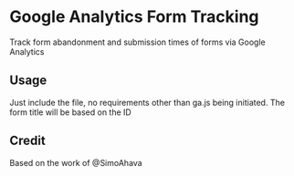 # Google Analytics Form Tracking

Track form abandonment and submission times of forms via Google Analytics

## Usage

Just include the file, no requirements other than ga.js being initiated. The form title will be based on the ID

## Credit

Based on the work of @SimoAhava
